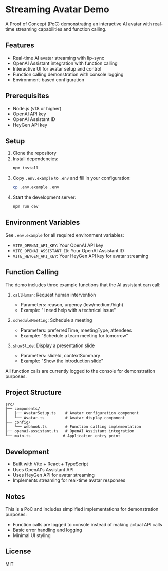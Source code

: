 # Streaming Avatar Demo

A Proof of Concept (PoC) demonstrating an interactive AI avatar with real-time streaming capabilities and function calling.

## Features

- Real-time AI avatar streaming with lip-sync
- OpenAI Assistant integration with function calling
- Interactive UI for avatar setup and control
- Function calling demonstration with console logging
- Environment-based configuration

## Prerequisites

- Node.js (v18 or higher)
- OpenAI API key
- OpenAI Assistant ID
- HeyGen API key

## Setup

1. Clone the repository
2. Install dependencies:
   ```bash
   npm install
   ```
3. Copy `.env.example` to `.env` and fill in your configuration:
   ```bash
   cp .env.example .env
   ```
4. Start the development server:
   ```bash
   npm run dev
   ```

## Environment Variables

See `.env.example` for all required environment variables:

- `VITE_OPENAI_API_KEY`: Your OpenAI API key
- `VITE_OPENAI_ASSISTANT_ID`: Your OpenAI Assistant ID
- `VITE_HEYGEN_API_KEY`: Your HeyGen API key for avatar streaming

## Function Calling

The demo includes three example functions that the AI assistant can call:

1. `callHuman`: Request human intervention
   - Parameters: reason, urgency (low/medium/high)
   - Example: "I need help with a technical issue"

2. `scheduleMeeting`: Schedule a meeting
   - Parameters: preferredTime, meetingType, attendees
   - Example: "Schedule a team meeting for tomorrow"

3. `showSlide`: Display a presentation slide
   - Parameters: slideId, contextSummary
   - Example: "Show the introduction slide"

All function calls are currently logged to the console for demonstration purposes.

## Project Structure

```
src/
├── components/
│   ├── AvatarSetup.ts    # Avatar configuration component
│   └── Avatar.ts         # Avatar display component
├── config/
│   └── webhook.ts        # Function calling implementation
├── openai-assistant.ts   # OpenAI Assistant integration
└── main.ts              # Application entry point
```

## Development

- Built with Vite + React + TypeScript
- Uses OpenAI's Assistant API
- Uses HeyGen API for avatar streaming
- Implements streaming for real-time avatar responses

## Notes

This is a PoC and includes simplified implementations for demonstration purposes:
- Function calls are logged to console instead of making actual API calls
- Basic error handling and logging
- Minimal UI styling

## License

MIT 